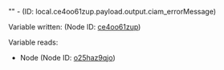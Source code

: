 "" - (ID: local.ce4oo61zup.payload.output.ciam_errorMessage)

Variable written:
 (Node ID: [ce4oo61zup](../nodes/ce4oo61zup.md))

Variable reads:
* Node (Node ID: [o25haz9qjo](../nodes/o25haz9qjo.md))
